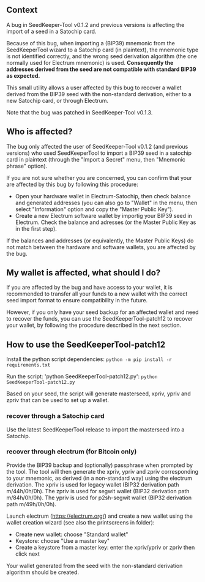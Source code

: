 ## Context

A bug in SeedKeeper-Tool v0.1.2 and previous versions is affecting the import of a seed in a Satochip card.

Because of this bug, when importing a (BIP39) mnemonic from the SeedKeeperTool wizard to a Satochip card (in plaintext), 
the mnemonic type is not identified correctly, and the wrong seed derivation algorithm (the one normally used for Electrum mnemonic) is used. 
**Consequently the addresses derived from the seed are not compatible with standard BIP39 as expected.**

This small utility allows a user affected by this bug to recover a wallet derived from the BIP39 seed with the non-standard derivation, either to a new Satochip card, or through Electrum.

Note that the bug was patched in SeedKeeper-Tool v0.1.3.

## Who is affected? 

The bug only affected the user of SeedKeeper-Tool v0.1.2 (and previous versions) who used SeedKeeperTool to import a BIP39 seed in a satochip card in plaintext (through the "Import a Secret" menu, then "Mnemonic phrase" option).

If you are not sure whether you are concerned, you can confirm that your are affected by this bug by following this procedure:
* Open your hardware wallet in Electrum-Satochip, then check balance and generated addresses (you can also go to "Wallet" in the menu, then select "Information" option and copy the "Master Public Key").
* Create a new Electrum software wallet by importig your BIP39 seed in Electrum. Check the balance and adresses (or the Master Public Key as in the first step).

If the balances and addresses (or equivalently, the Master Public Keys) do not match between the hardware and software wallets, you are affected by the bug.

## My wallet is affected, what should I do?

If you are affected by the bug and have access to your wallet, it is recommended to transfer all your funds to a new wallet with the correct seed import format to ensure compatibility in the future.

However, if you only have your seed backup for an affected wallet and need to recover the funds, you can use the SeedKeeperTool-patch12 to recover your wallet, by following the procedure described in the next section.

## How to use the SeedKeeperTool-patch12

Install the python script dependencies:
```python -m pip install -r requirements.txt```

Run the script: 'python SeedKeeperTool-patch12.py':
```python SeedKeeperTool-patch12.py```

Based on your seed, the script will generate masterseed, xpriv, ypriv and zpriv that can be used to set up a wallet.

### recover through a Satochip card

Use the latest SeedKeeperTool release to import the masterseed into a Satochip.

### recover through electrum (for Bitcoin only)

Provide the BIP39 backup and (optionally) passphrase when prompted by the tool.
The tool will then generate the xpriv, ypriv and zpriv corresponding to your mnemonic, as derived (in a non-standard way) using the electrum derivation.
The xpriv is used for legacy wallet (BIP32 derivation path m/44h/0h/0h).
The zpriv is used for segwit wallet (BIP32 derivation path m/84h/0h/0h).
The ypriv is used for p2sh-segwit wallet (BIP32 derivation path m/49h/0h/0h).

Launch electrum (https://electrum.org/) and create a new wallet using the wallet creation wizard (see also the printscreens in folder):
* Create new wallet: choose "Standard wallet" 
* Keystore: choose "Use a master key"
* Create a keystore from a master key: enter the xpriv/ypriv or zpriv then click next

Your wallet generated from the seed with the non-standard derivation algorithm should be created.
